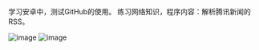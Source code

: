 学习安卓中，测试GitHub的使用。 练习网络知识，程序内容：解析腾讯新闻的RSS。

![image](https://github.com/xaoyao/News/Screenshot_2015-12-23-20-18-13.png)
![image](https://github.com/xaoyao/News/Screenshot_2015-12-23-20-18-32.png)
